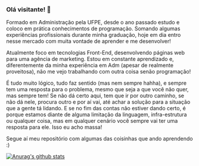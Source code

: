 ### Olá visitante! 👋

Formado em Administração pela UFPE, desde o ano passado estudo e coloco em prática conhecimentos de programação. Somando algumas experiências profissionais durante minha graduação, hoje em dia entro nesse mercado com muita vontade de aprender e me desenvolver!

Atualmente foco em tecnologias Front-End, desenvolvendo páginas web para uma agência de marketing. Estou em constante aprendizado e, diferentemente da minha experiência em Adm (apesar de realmente proveitosa), não me vejo trabalhando com outra coisa senão programação!

É tudo muito lógico, tudo faz sentido (mas nem sempre hahha), e sempre tem uma resposta para o problema, mesmo que seja a que você não quer, mas sempre tem! Se não dá certo aqui, tem que ir por outro caminho, se não dá nele, procura outro e por aí vai, até achar a solução para a situação que a gente tá lidando. E se no fim das contas não estiver dando certo, é porque estamos diante de alguma limitação da linguagem, infra-estrutura ou qualquer coisa, mas em qualquer cenário você sempre vai ter uma resposta para ele. Isso eu acho massa!

Segue aí meu repositório com algumas das coisinhas que ando aprendendo :)

[![Anurag's github stats](https://github-readme-stats.vercel.app/api?username=ramondb&hide=stars,prs,issues,contribs&theme=cobalt)](https://github.com/anuraghazra/github-readme-stats)



<!--
**RamonDB/RamonDB** is a ✨ _special_ ✨ repository because its `README.md` (this file) appears on your GitHub profile.

Here are some ideas to get you started:

- 🔭 I’m currently working on ...
- 🌱 I’m currently learning ...
- 👯 I’m looking to collaborate on ...
- 🤔 I’m looking for help with ...
- 💬 Ask me about ...
- 📫 How to reach me: ...
- 😄 Pronouns: ...
- ⚡ Fun fact: ...
-->
